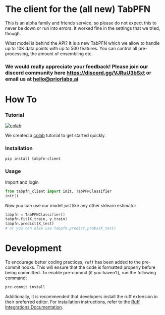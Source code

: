 # The client for the (all new) TabPFN

This is an alpha family and friends service, so please do not expect this to never be down or run into errors. It worked fine in the settings that we tried, though.

What model is behind the API? It is a new TabPFN which we allow to handle up to 10K data points with up to 500 features. You can control all pre-processing, the amount of ensembling etc.

### We would really appreciate your feedback! Please join our discord community here https://discord.gg/VJRuU3bSxt or email us at hello@priorlabs.ai


# How To

### Tutorial

[![colab](https://colab.research.google.com/assets/colab-badge.svg)](https://colab.research.google.com/drive/1ns_KdtyHgl29AOVwTw9c-DZrPj7fx_DW?usp=sharing)

We created a [colab](https://colab.research.google.com/drive/1ns_KdtyHgl29AOVwTw9c-DZrPj7fx_DW?usp=sharing)
tutorial to get started quickly.

### Installation

```bash
pip install tabpfn-client
```

### Usage

Import and login
```python
from tabpfn_client import init, TabPFNClassifier
init()
```

Now you can use our model just like any other sklearn estimator
```python
tabpfn = TabPFNClassifier()
tabpfn.fit(X_train, y_train)
tabpfn.predict(X_test)
# or you can also use tabpfn.predict_proba(X_test)
```

# Development

To encourage better coding practices, `ruff` has been added to the pre-commit hooks. This will ensure that the code is formatted properly before being committed. To enable pre-commit (if you haven't), run the following command:
```sh
pre-commit install
```
Additionally, it is recommended that developers install the ruff extension in their preferred editor. For installation instructions, refer to the [Ruff Integrations Documentation](https://docs.astral.sh/ruff/integrations/).
